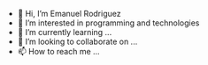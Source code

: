 - 👋 Hi, I’m Emanuel Rodriguez
- 👀 I’m interested in programming and technologies
- 🌱 I’m currently learning ...
- 💞️ I’m looking to collaborate on ...
- 📫 How to reach me ...

<!---
egrodriguez1/egrodriguez1 is a ✨ special ✨ repository because its `README.md` (this file) appears on your GitHub profile.
You can click the Preview link to take a look at your changes.
--->
